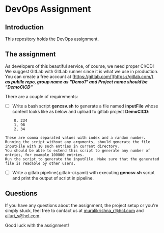 # DevOps Assignment

## Introduction
This repository holds the DevOps assignment. 

## The assignment
As developers of this beautiful service, of course, we need proper CI/CD! We suggest GitLab with GitLab runner since it is what we use in production. You can create a free account at [https://gitlab.com/](https://gitlab.com/). _**as pubilc repo, group name as "Demo1" and Project name should be "DemoCICD"**_

There are a couple of requirements:
- [ ] Write a bash script **gencsv.sh** to generate a file named **inputFile** whose content looks like as below and upload to gitlab project **DemoCICD**:
```
    0, 234
    1, 98
    2, 34
```
    These are comma separated values with index and a random number.
    Running the script without any arguments, should generate the file inputFile with 10 such entries in current directory.
    You should be able to extend this script to generate any number of entries, for example 100000 entries.
    Run the script to generate the inputFile. Make sure that the generated file is readable by other users.
- [ ] Write a gitlab pipeline(.gitlab-ci.yaml) with executing **gencsv.sh** script and print the output of script in pipeline.

## Questions
If you have any questions about the assignment, the project setup or you're simply stuck, feel free to contact us at <a href='mailto:muralikrishna_r@hcl.com'>muralikrishna_r@hcl.com</a> and <a href='mailto:alluri_s@hcl.com'>alluri_s@hcl.com</a>. 

Good luck with the assignment!
